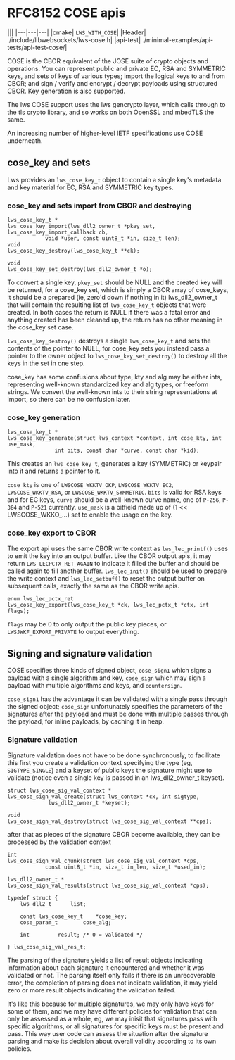 # RFC8152 COSE apis

|||
|---|---|---|
|cmake| `LWS_WITH_COSE`|
|Header| ./include/libwebsockets/lws-cose.h|
|api-test| ./minimal-examples/api-tests/api-test-cose/|

COSE is the CBOR equivalent of the JOSE suite of crypto objects and operations.
You can represent public and private EC, RSA and SYMMETRIC keys, and sets of
keys of various types; import the logical keys to and from CBOR; and sign /
verify and encrypt / decrypt payloads using structured CBOR.  Key generation is
also supported.

The lws COSE support uses the lws gencrypto layer, which calls through to the
tls crypto library, and so works on both OpenSSL and mbedTLS the same.

An increasing number of higher-level IETF specifications use COSE underneath.

## cose_key and sets

Lws provides an `lws_cose_key_t` object to contain a single key's metadata and
key material for EC, RSA and SYMMETRIC key types.

### cose_key and sets import from CBOR and destroying

```
lws_cose_key_t *
lws_cose_key_import(lws_dll2_owner_t *pkey_set, lws_cose_key_import_callback cb,
		    void *user, const uint8_t *in, size_t len);
void
lws_cose_key_destroy(lws_cose_key_t **ck);

void
lws_cose_key_set_destroy(lws_dll2_owner_t *o);
```

To convert a single key, `pkey_set` should be NULL and the created key will be
returned, for a cose_key set, which is simply a CBOR array of cose_keys, it
should be a prepared (ie, zero'd down if nothing in it) lws_dll2_owner_t that
will contain the resulting list of `lws_cose_key_t` objects that were created.
In both cases the return is NULL if there was a fatal error and anything created
has been cleaned up, the return has no other meaning in the cose_key set case.

`lws_cose_key_destroy()` destroys a single `lws_cose_key_t` and sets the
contents of the pointer to NULL, for cose_key sets you instead pass a pointer to
the owner object to `lws_cose_key_set_destroy()` to destroy all the keys in the
set in one step.

cose_key has some confusions about type, kty and alg may be either ints,
representing well-known standardized key and alg types, or freeform strings.
We convert the well-known ints to their string representations at import, so
there can be no confusion later.

### cose_key generation

```
lws_cose_key_t *
lws_cose_key_generate(struct lws_context *context, int cose_kty, int use_mask,
		       int bits, const char *curve, const char *kid);
```

This creates an `lws_cose_key_t`, generates a key (SYMMETRIC) or keypair into
it and returns a pointer to it.

`cose_kty` is one of `LWSCOSE_WKKTV_OKP`, `LWSCOSE_WKKTV_EC2`, `LWSCOSE_WKKTV_RSA`,
or `LWSCOSE_WKKTV_SYMMETRIC`.  `bits` is valid for RSA keys and for EC keys,
`curve` should be a well-known curve name, one of `P-256`, `P-384` and `P-521`
currently.  `use_mask` is a bitfield made up of  (1 << LWSCOSE_WKKO_...) set to
enable the usage on the key.

### cose_key export to CBOR

The export api uses the same CBOR write context as `lws_lec_printf()` uses to
emit the key into an output buffer.  Like the CBOR output apis, it may return
`LWS_LECPCTX_RET_AGAIN` to indicate it filled the buffer and should be called
again to fill another buffer.  `lws_lec_init()` should be used to prepare the
write context and `lws_lec_setbuf()` to reset the output buffer on subsequent
calls, exactly the same as the CBOR write apis.

```
enum lws_lec_pctx_ret
lws_cose_key_export(lws_cose_key_t *ck, lws_lec_pctx_t *ctx, int flags);
```

`flags` may be 0 to only output the public key pieces, or `LWSJWKF_EXPORT_PRIVATE`
to output everything.

## Signing and signature validation

COSE specifies three kinds of signed object, `cose_sign1` which signs a payload
with a single algorithm and key, `cose_sign` which may sign a payload with
multiple algorithms and keys, and `countersign`.

`cose_sign1` has the advantage it can be validated with a single pass through
the signed object; `cose_sign` unfortunately specifies the parameters of the
signatures after the payload and must be done with multiple passes through the
payload, for inline payloads, by caching it in heap.

### Signature validation

Signature validation does not have to be done synchronously, to facilitate this
first you create a validation context specifying the type (eg, `SIGTYPE_SINGLE`)
and a keyset of public keys the signature might use to validate (notice even a
single key is passed in an lws_dll2_owner_t keyset).

```
struct lws_cose_sig_val_context *
lws_cose_sign_val_create(struct lws_context *cx, int sigtype,
			 lws_dll2_owner_t *keyset);

void
lws_cose_sign_val_destroy(struct lws_cose_sig_val_context **cps);
```

after that as pieces of the signature CBOR become available, they can be
processed by the validation context

```
int
lws_cose_sign_val_chunk(struct lws_cose_sig_val_context *cps,
			const uint8_t *in, size_t in_len, size_t *used_in);

lws_dll2_owner_t *
lws_cose_sign_val_results(struct lws_cose_sig_val_context *cps);

typedef struct {
	lws_dll2_t		list;

	const lws_cose_key_t	*cose_key;
	cose_param_t		cose_alg;

	int			result; /* 0 = validated */

} lws_cose_sig_val_res_t;
```

The parsing of the signature yields a list of result objects indicating
information about each signature it encountered and whether it was validated or
not.  The parsing itself only fails if there is an unrecoverable error, the
completion of parsing does not indicate validation, it may yield zero or more
result objects indicating the validation failed.

It's like this because for multiple signatures, we may only have keys for some
of them, and we may have different policies for validation that can only be
assessed as a whole, eg, we may inisit that signatures pass with specific
algorithms, or all signatures for specific keys must be present and pass.  This
way user code can assess the situation after the signature parsing and make its
decision about overall validity according to its own policies.


